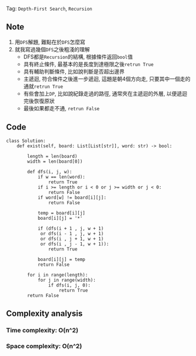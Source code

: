 Tag: `Depth-First Search`, `Recursion`
## Note
1. 用`DFS`解題, 難點在於`DFS`怎麼寫
2. 就我寫過幾個`DFS`之後粗淺的理解
   * DFS都是`Recursion`的結構, 根據條件返回`bool`值
   * 具有終止條件, 最基本的是長度到達極限之後`retrun True`
   * 具有輔助判斷條件, 比如說判斷是否超出邊界
   * 主遞迴, 符合條件之後進一步遞迴, 這題是朝4個方向走, 只要其中一個走的通就`retrun True`
   * 有些會加上`DP`, 比如說紀錄走過的路徑, 通常夾在主遞迴的外層, 以便遞迴完後恢復原狀
   * 最後如果都走不通, `retrun False`
   
## Code
    class Solution:
        def exist(self, board: List[List[str]], word: str) -> bool:
    
            length = len(board)
            width = len(board[0])
    
            def dfs(i, j, w):
                if w == len(word):
                    return True
                if i >= length or i < 0 or j >= width or j < 0:
                    return False
                if word[w] != board[i][j]:
                    return False
    
                temp = board[i][j]
                board[i][j] = '*'
                
                if (dfs(i + 1 , j, w + 1)
                 or dfs(i - 1 , j, w + 1)
                 or dfs(i , j + 1, w + 1) 
                 or dfs(i , j - 1, w + 1)):
                    return True
    
                board[i][j] = temp
                return False
    
            for i in range(length):
                for j in range(width):
                    if dfs(i, j, 0):
                        return True
            return False

## Complexity analysis
### Time complexity: O(n^2)

### Space complexity: O(n^2)
